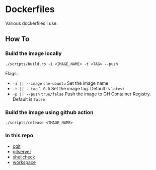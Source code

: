 # Dockerfiles

Various dockerfiles I use.

## How To

### Build the image locally

```console
./scripts/build.rb -i <IMAGE_NAME> -t <TAG> --push
```

Flags:

* `-i || --image`  `che-ubuntu`   Set the image name
* `-t || --tag`    `1.0.0`        Set the image tag. Default is `latest`
* `-p || --push`   `true/false`   Push the image to GH Container Registry. Default is `false`

### Build the image using github action

```console
./scripts/release <IMAGE_NAME>
```

### In this repo

* [cgit](./dockerfiles/cgit/)
* [gitserver](./dockerfiles/gitserver)
* [shellcheck](./dockerfiles/shellcheck)
* [workspace](./dockerfiles/workspace)
